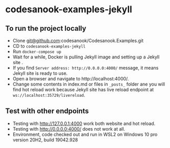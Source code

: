 # codesanook-examples-jekyll

## To run the project locally 

- Clone git@github.com:codesanook/Codesanook.Examples.git
- CD to `codesanook-examples-jekyll`        
- Run `docker-compose up` 
- Wait for a while, Docker is pulling Jekyll image and setting up a Jekyll site .
- If you find `Server address: http://0.0.0.0:4000/` message, it means Jekyll site is ready to use. 
- Open a browser and navigate to http://localhost:4000/.
- Change some contents in index.md or files in `_posts_` folder ane you will find hot reload work because Jekyll site has live reload endpoint at `ws://localhost:35729/livereload`.

## Test with other endpoints
- Testing with http://127.0.0.1:4000 work both website and hot reload.
- Testing with http://0.0.0.0:4000/ does not work at all. 
- Environment, code checked out and run in WSL2 on Windows 10 pro version 20H2, build 19042.928
